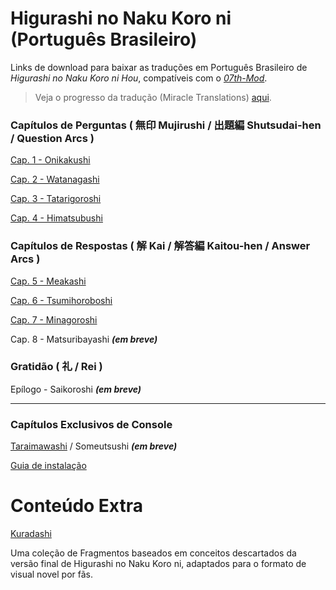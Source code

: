 # Higurashi no Naku Koro ni (Português Brasileiro)

Links de download para baixar as traduções em Português Brasileiro de _Higurashi no Naku Koro ni Hou_, compatíveis com o [_07th-Mod_](https://07th-mod.com).

> Veja o progresso da tradução (Miracle Translations) [aqui](https://docs.google.com/spreadsheets/d/1DJBlp_bFBwAQXBYrzT40BAT_f6Fqlx79bGgSV1eawLs).

### Capítulos de Perguntas ( 無印 Mujirushi / 出題編 Shutsudai-hen / Question Arcs )

[Cap. 1 - Onikakushi](https://github.com/0Mateus/onikakushi/releases/latest)

[Cap. 2 - Watanagashi](https://github.com/0Mateus/watanagashi/releases/latest)

[Cap. 3 - Tatarigoroshi](https://github.com/0Mateus/tatarigoroshi/releases/latest)

[Cap. 4 - Himatsubushi](https://github.com/0Mateus/himatsubushi/releases/latest)

### Capítulos de Respostas ( 解 Kai / 解答編 Kaitou-hen / Answer Arcs )

[Cap. 5 - Meakashi](https://github.com/0Mateus/meakashi/releases/latest)

[Cap. 6 - Tsumihoroboshi](https://github.com/0Mateus/tsumihoroboshi/releases/latest)

[Cap. 7 - Minagoroshi](https://github.com/Miracle-Translations/minagoroshi/releases/latest)

Cap. 8 - Matsuribayashi ***(em breve)***

### Gratidão ( 礼 / Rei )

Epílogo - Saikoroshi ***(em breve)***

---

### Capítulos Exclusivos de Console

[Taraimawashi](https://github.com/0Mateus/higurashi-console-arcs/releases/latest) / Someutsushi ***(em breve)***

[Guia de instalação](https://github.com/0Mateus/higurashi-console-arcs/blob/main/README.md#instala%C3%A7%C3%A3o)

# Conteúdo Extra

[Kuradashi](https://github.com/kikachangames/kuradashi/releases/latest)

Uma coleção de Fragmentos baseados em conceitos descartados da versão final de Higurashi no Naku Koro ni, adaptados para o formato de visual novel por fãs.
